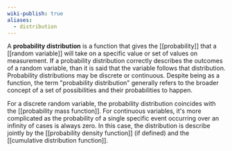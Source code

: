 ```yaml
---
wiki-publish: true
aliases:
  - distribution
---
```

A **probability distribution** is a function that gives the [[probability]] that a [[random variable]] will take on a specific value or set of values on measurement. If a probability distribution correctly describes the outcomes of a random variable, than it is said that the variable follows that distribution. Probability distributions may be discrete or continuous. Despite being as a function, the term "probability distribution" generally refers to the broader concept of a set of possibilities and their probabilities to happen.

For a discrete random variable, the probability distribution coincides with the [[probability mass function]]. For continuous variables, it's more complicated as the probability of a single specific event occurring over an infinity of cases is always zero. In this case, the distribution is describe jointly by the [[probability density function]] (if defined) and the [[cumulative distribution function]].
